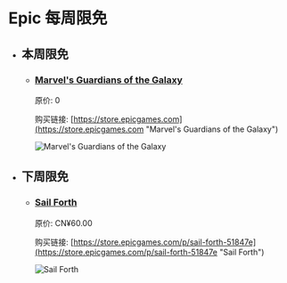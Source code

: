 # Epic 每周限免

- ## 本周限免


  - ### [Marvel's Guardians of the Galaxy](https://store.epicgames.com "Marvel's Guardians of the Galaxy")

    原价: 0

    购买链接: [https://store.epicgames.com](https://store.epicgames.com "Marvel's Guardians of the Galaxy")

    ![Marvel's Guardians of the Galaxy](https://cdn1.epicgames.com/offer/d5241c76f178492ea1540fce45616757/Free-Game-17-teaser_1920x1080-4fe4dc39667a1bbd6e61bc170adc777d)


- ## 下周限免


  - ### [Sail Forth](https://store.epicgames.com/p/sail-forth-51847e "Sail Forth")

    原价: CN¥60.00

    购买链接: [https://store.epicgames.com/p/sail-forth-51847e](https://store.epicgames.com/p/sail-forth-51847e "Sail Forth")

    ![Sail Forth](https://cdn1.epicgames.com/spt-assets/bf6f7c896b214dd891aa10debb6fbf50/sail-forth-1h4ru.jpg)

